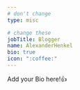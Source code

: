 ```yaml
---
# don't change
type: misc

# change these
jobTitle: Blogger
name: AlexanderHenkel
bio: true
icon: ":coffee:"
---
```


Add your Bio here!:+1: